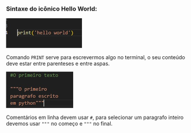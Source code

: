 ### Sintaxe do icônico Hello World:

![Hello World](https://github.com/elijhonathan/DocumentandoPython/blob/main/Arquivos/print-helloWorld.jpg)

Comando `PRINT` serve para escrevermos algo no terminal, o seu conteúdo deve estar entre parenteses e entre aspas.

![Comentando](https://github.com/elijhonathan/DocumentandoPython/blob/main/Arquivos/ComentandoTextoEoParagrafo.jpg)

Comentários em linha devem usar `#`, para selecionar um paragrafo inteiro devemos usar `"""` no começo e `"""` no final.


